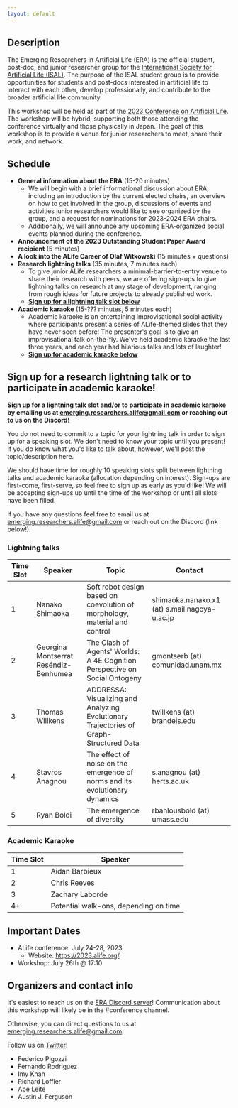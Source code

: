 ```yaml
---
layout: default
---
```


## Description

The Emerging Researchers in Artificial Life (ERA) is the official student, post-doc, and junior researcher group for the [International Society for Artificial Life (ISAL)](http://alife.org/).
The purpose of the ISAL student group is to provide opportunities for students and post-docs interested in artificial life to interact with each other, develop professionally, and contribute to the broader artificial life community.

This workshop will be held as part of the [2023 Conference on Artificial Life](http://2023.alife.org/).
The workshop will be hybrid, supporting both those attending the conference virtually and those physically in Japan.
The goal of this workshop is to provide a venue for junior researchers to meet, share their work, and network.

## Schedule

- **General information about the ERA** (15-20 minutes)
  - We will begin with a brief informational discussion about ERA, including an introduction by the current elected chairs, an overview on how to get involved in the group, discussions of events and activities junior researchers would like to see organized by the group, and a request for nominations for 2023-2024 ERA chairs.
  - Additionally, we will announce any upcoming ERA-organized social events planned during the conference.
- **Announcement of the 2023 Outstanding Student Paper Award recipient** (5 minutes)
- **A look into the ALife Career of Olaf Witkowski** (15 minutes + questions)
- **Research lightning talks** (35 minutes, 7 minutes each)
  - To give junior ALife researchers a minimal-barrier-to-entry venue to share their research with peers, we are offering sign-ups to give lightning talks on research at any stage of development, ranging from rough ideas for future projects to already published work.
  - [**Sign up for a lightning talk slot below**](#sign-up-for-a-research-lightning-talk-or-to-participate-in-academic-karaoke)
- **Academic karaoke** (15-??? minutes, 5 minutes each)
  - Academic karaoke is an entertaining improvisational social activity where participants present a series of ALife-themed slides that they have never seen before! The presenter's goal is to give an improvisational talk on-the-fly. We've held academic karaoke the last three years, and each year had hilarious talks and lots of laughter! 
  - [**Sign up for academic karaoke below**](#sign-up-for-a-research-lightning-talk-or-to-participate-in-academic-karaoke)

## Sign up for a research lightning talk or to participate in academic karaoke!

**Sign up for a lightning talk slot and/or to participate in academic karaoke by emailing us at emerging.researchers.alife@gmail.com or reaching out to us on the Discord!**

You do not need to commit to a topic for your lightning talk in order to sign up for a speaking slot.
We don't need to know your topic until you present!
If you do know what you'd like to talk about, however, we'll post the topic/description here.

We should have time for roughly 10 speaking slots split between lightning talks and academic karaoke (allocation depending on interest).
Sign-ups are first-come, first-serve, so feel free to sign up as early as you'd like!
We will be accepting sign-ups up until the time of the workshop or until all slots have been filled.

If you have any questions feel free to email us at emerging.researchers.alife@gmail.com or reach out on the Discord (link below!).

### Lightning talks

| Time Slot | Speaker | Topic | Contact |
|---|---|---|---|
| 1 | Nanako Shimaoka | Soft robot design based on coevolution of morphology, material and control | shimaoka.nanako.x1 (at) s.mail.nagoya-u.ac.jp |
| 2 | Georgina Montserrat Reséndiz-Benhumea | The Clash of Agents' Worlds: A 4E Cognition Perspective on Social Ontogeny | gmontserb (at) comunidad.unam.mx |
| 3 | Thomas Willkens | ADDRESSA: Visualizing and Analyzing Evolutionary Trajectories of Graph-Structured Data | twillkens (at) brandeis.edu |
| 4 | Stavros Anagnou | The effect of noise on the emergence of norms and its evolutionary dynamics | s.anagnou (at) herts.ac.uk |
| 5 | Ryan Boldi | The emergence of diversity | rbahlousbold (at) umass.edu

### Academic Karaoke

| Time Slot | Speaker |
|---|---|
| 1 | Aidan Barbieux |
| 2 | Chris Reeves |
| 3 | Zachary Laborde |
| 4+ | Potential walk-ons, depending on time |

## Important Dates

- ALife conference: July 24-28, 2023
  - Website: <https://2023.alife.org/>
- Workshop: July 26th @ 17:10

## Organizers and contact info

It's easiest to reach us on the [ERA Discord server](https://discord.gg/m3qvuXgkZ7)! Communication about this workshop will likely be in the #conference channel. 

Otherwise, you can direct questions to us at emerging.researchers.alife@gmail.com. 

Follow us on [Twitter](https://twitter.com/ISALstudents)!
- Federico Pigozzi
- Fernando Rodriguez
- Imy Khan
- Richard Loffler
- Abe Leite
- Austin J. Ferguson

